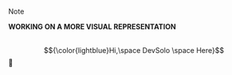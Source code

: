 
> [!NOTE]
**WORKING ON A MORE VISUAL REPRESENTATION**
<br/>
<br/>

$${\color{lightblue}Hi,\space DevSolo \space Here}$$ 👋

